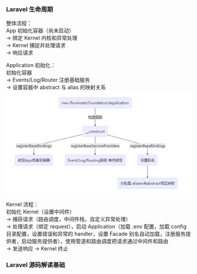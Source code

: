 
### Laravel 生命周期
整体流程：  
App 初始化容器（尚未启动）  
-> 绑定 Kernel 内核和异常处理  
-> Kernel 捕捉并处理请求  
-> 响应请求    

Application 初始化：  
初始化容器  
-> Events/Log/Router 注册基础服务  
-> 设置容器中 abstract 与 alias 的映射关系  
![Application 初始化流程](../image/app_start.png)  

Kernel 流程：  
初始化 Kernel（设置中间件）  
-> 捕获请求（路由调度，中间件栈，自定义异常处理）  
-> 处理请求（绑定 request），启动 Application（加载 .env 配置，加载 config 目录配置，设置错误和异常的 handler，设置 Facade 别名自动加载，注册服务提供者，启动服务提供者），使用管道和路由调度把请求通过中间件和路由  
-> 发送响应 -> Kernel 终止  

### Laravel 源码解读基础

